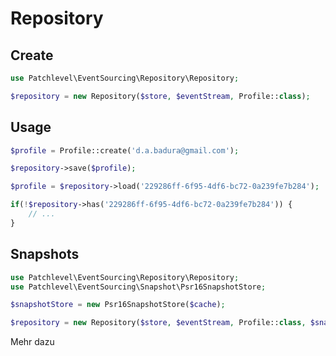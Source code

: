# Repository


## Create

```php
use Patchlevel\EventSourcing\Repository\Repository;

$repository = new Repository($store, $eventStream, Profile::class);
```

## Usage

```php
$profile = Profile::create('d.a.badura@gmail.com');

$repository->save($profile);
```

```php
$profile = $repository->load('229286ff-6f95-4df6-bc72-0a239fe7b284');
```

```php
if(!$repository->has('229286ff-6f95-4df6-bc72-0a239fe7b284')) {
    // ...
}
```

## Snapshots

```php
use Patchlevel\EventSourcing\Repository\Repository;
use Patchlevel\EventSourcing\Snapshot\Psr16SnapshotStore;

$snapshotStore = new Psr16SnapshotStore($cache);

$repository = new Repository($store, $eventStream, Profile::class, $snapshotStore);
```

Mehr dazu 
